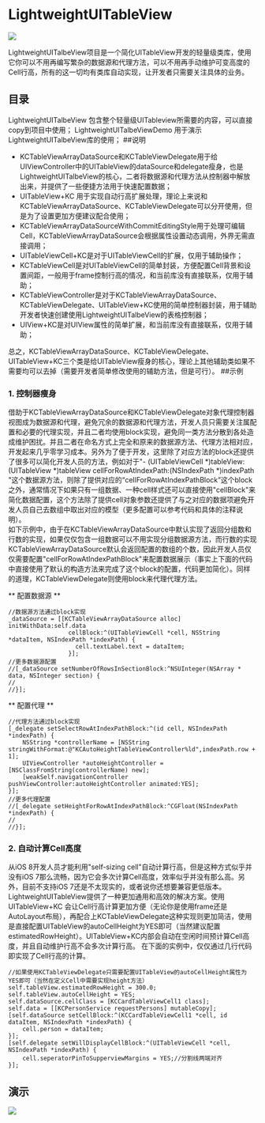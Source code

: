 # LightweightUITableView
![](https://github.com/kenshincui/LightweightUITableView/blob/master/LightweightUITableViewDemo/LightweightUITableViewDemo/Resources/cmjLogo120.png?raw=true)

LightweightUITalbeView项目是一个简化UITableView开发的轻量级类库，使用它你可以不用再编写繁杂的数据源和代理方法，可以不用再手动维护可变高度的Cell行高，所有的这一切均有类库自动实现，让开发者只需要关注具体的业务。
## 目录
LightweightUITalbeView      包含整个轻量级UITableview所需要的内容，可以直接copy到项目中使用；
LightweightUITalbeViewDemo  用于演示LightweightUITalbeView库的使用；
##说明
* KCTableViewArrayDataSource和KCTableViewDelegate用于给UIViewController中的UITableView的dataSource和delegate瘦身，也是LightweightUITalbeView的核心，二者将数据源和代理方法从控制器中解放出来，并提供了一些便捷方法用于快速配置数据；
* UITableView+KC 用于实现自动行高扩展处理，理论上来说和KCTableViewArrayDataSource、KCTableViewDelegate可以分开使用，但是为了设置更加方便建议配合使用；
* KCTableViewArrayDataSourceWithCommitEditingStyle用于处理可编辑Cell，KCTableViewArrayDataSource会根据属性设置动态调用，外界无需直接调用；
* UITableViewCell+KC是对于UITableViewCell的扩展，仅用于辅助操作；
* KCTableViewCell是对UITableViewCell的简单封装，方便配置Cell背景和设置间距，一般用于frame控制行高的情况，和当前库没有直接联系，仅用于辅助；
* KCTableViewController是对于KCTableViewArrayDataSource、KCTableViewDelegate、UITableView+KC使用的简单控制器封装，用于辅助开发者快速创建使用LightweightUITalbeView的表格控制器；
* UIView+KC是对UIView属性的简单扩展，和当前库没有直接联系，仅用于辅助；

总之，KCTableViewArrayDataSource、KCTableViewDelegate、UITableView+KC三个类是给UITableView瘦身的核心，理论上其他辅助类如果不需要均可以去掉（需要开发者简单修改使用的辅助方法，但是可行）。
##示例
### 1. 控制器瘦身   
借助于KCTableViewArrayDataSource和KCTableViewDelegate对象代理控制器视图成为数据源和代理，避免冗余的数据源和代理方法，开发人员只需要关注属配置和必要的代理实现，并且二者均使用block实现，避免同一类方法分散到各处造成维护困扰。并且二者在命名方式上完全和原来的数据源方法、代理方法相对应，开发起来几乎零学习成本。另外为了便于开发，这里除了对应方法的block还提供了很多可以简化开发人员的方法，例如对于"- (UITableViewCell *)tableView:(UITableView *)tableView cellForRowAtIndexPath:(NSIndexPath *)indexPath "这个数据源方法，则除了提供对应的“cellForRowAtIndexPathBlock”这个block之外，通常情况下如果只有一组数据、一种cell样式还可以直接使用"cellBlock"来简化数据配置，这个方法除了提供cell对象参数还提供了与之对应的数据项避免开发人员自己去数组中取出对应的模型（更多配置可以参考代码和具体的注释说明）。   
如下示例中，由于在KCTableViewArrayDataSource中默认实现了返回分组数和行数的实现，如果仅仅包含一组数据可以不用实现分组数据源方法，而行数的实现KCTableViewArrayDataSource默认会返回配置的数组的个数，因此开发人员仅仅需要配置"cellForRowAtIndexPathBlock"来配置数据展示（事实上下面的代码中直接使用了默认的构造方法来完成了这个block的配置，代码更加简化）。同样的道理，KCTableViewDelegate则使用block来代理代理方法。  
   
** 配置数据源 **

```objc
//数据源方法通过block实现
_dataSource = [[KCTableViewArrayDataSource alloc] initWithData:self.data
                 cellBlock:^(UITableViewCell *cell, NSString *dataItem, NSIndexPath *indexPath) {
                   cell.textLabel.text = dataItem;
                 }];
//更多数据源配置
//[_dataSource setNumberOfRowsInSectionBlock:^NSUInteger(NSArray * data, NSInteger section) {
//            
//}];
```

** 配置代理 **

```objc
//代理方法通过block实现
[_delegate setSelectRowAtIndexPathBlock:^(id cell, NSIndexPath *indexPath) {
    NSString *controllerName = [NSString stringWithFormat:@"KCAutoHeightTableViewController%ld",indexPath.row + 1];
    UIViewController *autoHeightController = [NSClassFromString(controllerName) new];
    [weakSelf.navigationController pushViewController:autoHeightController animated:YES];
}];
//更多代理配置
//[_delegate setHeightForRowAtIndexPathBlock:^CGFloat(NSIndexPath *indexPath) {
//            
//}];
```

### 2. 自动计算Cell高度    
从iOS 8开发人员才能利用"self-sizing cell"自动计算行高，但是这种方式似乎并没有iOS 7那么流畅，因为它会多次计算Cell高度，效率似乎并没有那么高。另外，目前不支持iOS 7还是不太现实的，或者说你还想要兼容更低版本。LightweightUITableView提供了一种更加通用和高效的解决方案。使用UITableView+KC 会让Cell行高计算更加方便（无论你是使用frame还是AutoLayout布局），再配合上KCTableViewDelegate这种实现则更加简洁，使用是直接配置UITableView的autoCellHeight为YES即可（当然建议配置estimatedRowHeight）。UITableView+KC内部会自动在空闲时间预计算Cell高度，并且自动维护行高不会多次计算行高。
在下面的实例中，仅仅通过几行代码即实现了Cell行高的计算。     
```objc
//如果使用KCTableViewDelegate只需要配置UITableView的autoCellHeight属性为YES即可（当然在定义Cell中需要实现height方法）
self.tableView.estimatedRowHeight = 300.0;
self.tableView.autoCellHeight = YES;
self.dataSource.cellClass = [KCCardTableViewCell1 class];
self.data = [[KCPersonService requestPersons] mutableCopy];
[self.dataSource setCellBlock:^(KCCardTableViewCell1 *cell, id dataItem, NSIndexPath *indexPath) {
    cell.person = dataItem;
}];
[self.delegate setWillDisplayCellBlock:^(UITableViewCell *cell, NSIndexPath *indexPath) {
    cell.seperatorPinToSupperviewMargins = YES;//分割线两端对齐
}];
```   
## 演示

![](https://github.com/kenshincui/LightweightUITableView/blob/master/LightweightUITableViewDemo/LightweightUITableViewDemo/Resources/AutoHeightCell.gif?raw=true)


